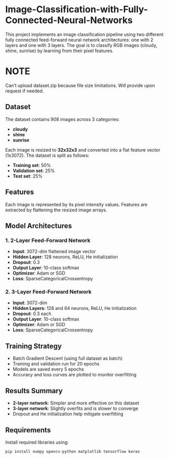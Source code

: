 # Image-Classification-with-Fully-Connected-Neural-Networks

This project implements an image classification pipeline using two different fully connected feed-forward neural network architectures: one with 2 layers and one with 3 layers. The goal is to classify RGB images (cloudy, shine, sunrise) by learning from their pixel features.

# NOTE
Can't upload dataset.zip because file size limitations. Will provide upon request if needed.

## Dataset

The dataset contains 908 images across 3 categories:
- **cloudy**
- **shine**
- **sunrise**

Each image is resized to **32x32x3** and converted into a flat feature vector (1x3072). The dataset is split as follows:
- **Training set**: 50%
- **Validation set**: 25%
- **Test set**: 25%

## Features

Each image is represented by its pixel intensity values. Features are extracted by flattening the resized image arrays.

## Model Architectures

### 1. 2-Layer Feed-Forward Network
- **Input**: 3072-dim flattened image vector
- **Hidden Layer**: 128 neurons, ReLU, He initialization
- **Dropout**: 0.3
- **Output Layer**: 10-class softmax
- **Optimizer**: Adam or SGD
- **Loss**: SparseCategoricalCrossentropy

### 2. 3-Layer Feed-Forward Network
- **Input**: 3072-dim
- **Hidden Layers**: 128 and 64 neurons, ReLU, He initialization
- **Dropout**: 0.3 each
- **Output Layer**: 10-class softmax
- **Optimizer**: Adam or SGD
- **Loss**: SparseCategoricalCrossentropy

## Training Strategy

- Batch Gradient Descent (using full dataset as batch)
- Training and validation run for 20 epochs
- Models are saved every 5 epochs
- Accuracy and loss curves are plotted to monitor overfitting

## Results Summary

- **2-layer network**: Simpler and more effective on this dataset
- **3-layer network**: Slightly overfits and is slower to converge
- Dropout and He initialization help mitigate overfitting

## Requirements

Install required libraries using:
```bash
pip install numpy opencv-python matplotlib tensorflow keras
